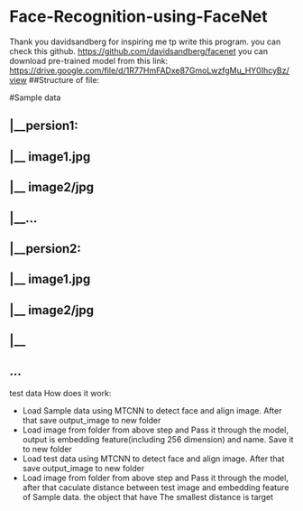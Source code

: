# Face-Recognition-using-FaceNet
Thank you davidsandberg for inspiring me tp write this program. you can check this github. https://github.com/davidsandberg/facenet
 you can download pre-trained model from this link: https://drive.google.com/file/d/1R77HmFADxe87GmoLwzfgMu_HY0IhcyBz/view
##Structure of file:

#Sample data
##    |__persion1:
##         |__ image1.jpg
##         |__ image2/jpg
##         |__...
##    |__persion2:
##      |__ image1.jpg
##      |__ image2/jpg
##      |__   
##   ...
test data
How does it work:
+ Load Sample data using MTCNN to detect face and align image. After that save output_image to new folder
+ Load image from folder from above step and Pass it through the model, output is embedding feature(including 256 dimension) and name. Save it to new folder
+ Load test data using MTCNN to detect face and align image. After that save output_image to new folder
+ Load image from folder from above step and Pass it through the model, after that caculate distance between test image and embedding feature of Sample data.
 the object that have The smallest distance is target
